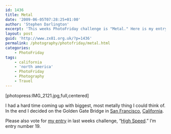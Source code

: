 ```yaml
---
id: 1436
title: Metal
date: '2009-06-05T07:28:25+01:00'
author: 'Stephen Darlington'
excerpt: 'This weeks PhotoFriday challenge is "Metal." Here is my entry.'
layout: post
guid: 'http://www.zx81.org.uk/?p=1436'
permalink: /photography/photofriday/metal.html
categories:
    - PhotoFriday
tags:
    - california
    - 'north america'
    - PhotoFriday
    - Photography
    - Travel
---
```


\[photopress:IMG\_2121.jpg,full,centered\]

I had a hard time coming up with biggest, most metally thing I could think of. In the end I decided on the Golden Gate Bridge in [San Francisco](http://www.zx81.org.uk/travel/san-francisco.html), [California](http://www.zx81.org.uk/travel/california-2006.html).

Please also vote for [my entry](http://www.zx81.org.uk/photography/photofriday/high-speed.html) in last weeks challenge, “[High Speed](http://www.photofriday.com/linkviewer.php?id=880).” I’m entry number 19.